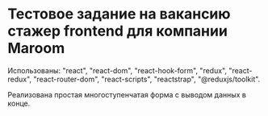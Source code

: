 # Тестовое задание на вакансию стажер frontend для компании Maroom

Использованы: 
  "react",
  "react-dom",
  "react-hook-form",
  "redux",
  "react-redux",
  "react-router-dom",
  "react-scripts",
  "reactstrap",
  "@reduxjs/toolkit".
  
Реализована простая многоступенчатая форма с выводом данных в конце.
